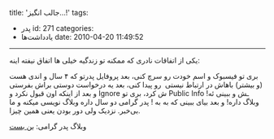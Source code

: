 title: 'جالب انگیز...!'
tags:
  - پدر
id: 271
categories:
  - یاد‌داشت‌ها
date: 2010-04-20 11:49:52
---

یکی از اتفاقات نادری که ممکنه تو زندگیه خیلی ها اتفاق نیفته اینه:

بری تو فیسبوک و اسم خودت رو سرچ کنی، بعد پروفایل پدرتو که ۴ سال و اندی هست (و بیشتر) باهاش در ارتباط نیستی  رو پیدا کنی، بعد یه درخواست دوستی براش بفرستی و بعد از اینکه اون قبول نکرد و Ignore ش کرد، بری تو Public Info ـش و ببینی ئه! وبلاگ داره! و بعد بیای ببینی که به به ! پدر گرامی دو سال داره وبلاگ نویسی میکنه و ما بی‌خبر. نزدیک ولی دور بودن یعنی همین چیزا.

وبلاگ پدر گرامی: [بن بست](http://samanka.blogfa.com/)